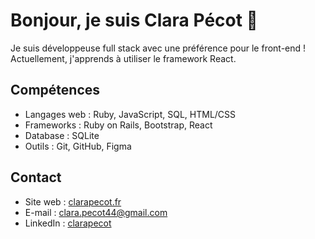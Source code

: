 # Bonjour, je suis Clara Pécot 👋

Je suis développeuse full stack avec une préférence pour le front-end !
Actuellement, j'apprends à utiliser le framework React.

## Compétences

- Langages web : Ruby, JavaScript, SQL, HTML/CSS
- Frameworks : Ruby on Rails, Bootstrap, React
- Database : SQLite
- Outils : Git, GitHub, Figma

## Contact

- Site web : [clarapecot.fr](https://www.clarapecot.fr/)
- E-mail : clara.pecot44@gmail.com
- LinkedIn : [clarapecot](https://www.linkedin.com/in/clarapecot/)


<!--
**ClaraP44/ClaraP44** is a ✨ _special_ ✨ repository because its `README.md` (this file) appears on your GitHub profile.

Here are some ideas to get you started:

- 🔭 I’m currently working on ...
- 🌱 I’m currently learning ...
- 👯 I’m looking to collaborate on ...
- 🤔 I’m looking for help with ...
- 💬 Ask me about ...
- 📫 How to reach me: ...
- 😄 Pronouns: ...
- ⚡ Fun fact: ...
-->

